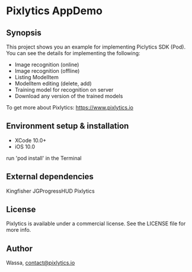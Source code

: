 # Pixlytics AppDemo

## Synopsis
This project shows you an example for implementing Piclytics SDK (Pod).
You can see the details for implementing the following:
- Image recognition (online)
- Image recognition (offline)
- Listing ModelItem
- ModelItem editing (delete, add)
- Training model for recognition on server
- Download any version of the trained models

To get more about Pixlytics: https://www.pixlytics.io

## Environment setup & installation

- XCode 10.0+
- iOS 10.0

run 'pod install' in the Terminal

## External dependencies
Kingfisher
JGProgressHUD
Pixlytics

## License

Pixlytics is available under a commercial license. See the LICENSE file for more info.

## Author

Wassa, contact@pixlytics.io

